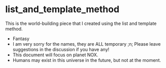 # list_and_template_method
This is the world-building piece that I created using the list and template method.

- Fantasy
- I am very sorry for the names, they are ALL temporary ;n; Please leave suggestions in the discussion if you have any! 
- This document will focus on planet NOX. 
- Humans may exist in this universe in the future, but not at the moment.


